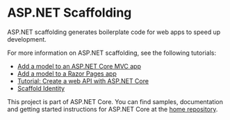 # ASP.NET Scaffolding

ASP.NET scaffolding generates boilerplate code for web apps to speed up development.

For more information on ASP.NET scaffolding, see the following tutorials:

* [Add a model to an ASP.NET Core MVC app](https://docs.microsoft.com/aspnet/core/tutorials/first-mvc-app/adding-model)
* [Add a model to a Razor Pages app](https://docs.microsoft.com/aspnet/core/tutorials/razor-pages/model)
* [Tutorial: Create a web API with ASP.NET Core](https://docs.microsoft.com/aspnet/core/tutorials/first-web-api)
* [Scaffold Identity](https://docs.microsoft.com/aspnet/core/security/authentication/scaffold-identity)

This project is part of ASP.NET Core. You can find samples, documentation and getting started instructions for ASP.NET Core at the [home repository](https://github.com/dotnet/aspnetcore).
